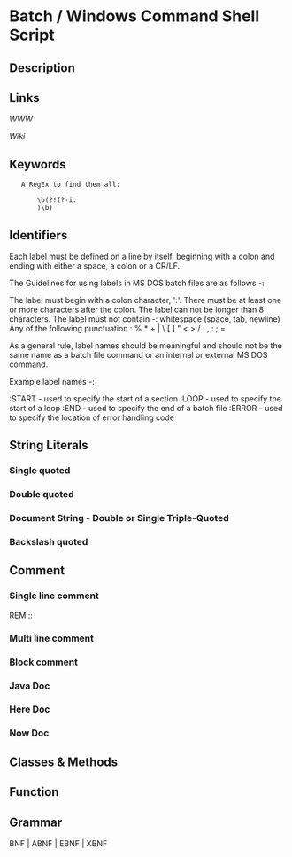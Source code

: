 
# Batch / Windows Command Shell Script

## Description


## Links

_WWW_

_Wiki_


## Keywords
~~~
   A RegEx to find them all:

       \b(?!(?-i:
       )\b)
~~~


## Identifiers
Each label must be defined on a line by itself, beginning with
a colon and ending with either a space, a colon or a CR/LF.


The Guidelines for using labels in MS DOS batch files are as follows -:

   The label must begin with a colon character, ':'.
   There must be at least one or more characters after the colon.
   The label can not be longer than 8 characters.
   The label must not contain -:
       whitespace (space, tab, newline)
       Any of the following punctuation : % * + | \ [ ] " < > / . , : ; =

As a general rule, label names should be meaningful and should not be the same
name as a batch file command or an internal or external MS DOS command.

Example label names -:

   :START - used to specify the start of a section
   :LOOP - used to specify the start of a loop
   :END - used to specify the end of a batch file
   :ERROR - used to specify the location of error handling code


## String Literals

### Single quoted

### Double quoted

### Document String - Double or Single Triple-Quoted

### Backslash quoted


## Comment

### Single line comment
REM
::

### Multi line comment

### Block comment

### Java Doc

### Here Doc

### Now Doc


## Classes & Methods


## Function


## Grammar

BNF | ABNF | EBNF | XBNF
